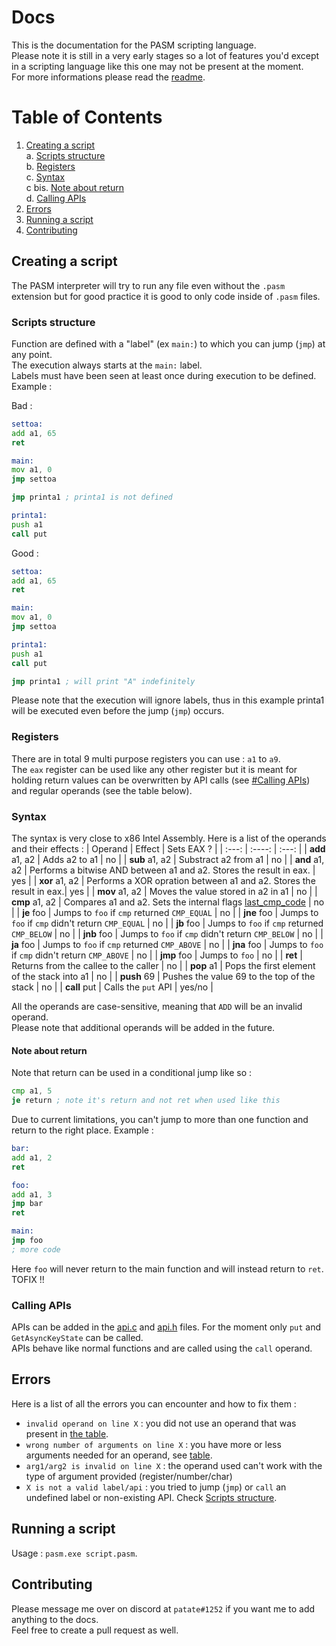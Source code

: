 # Docs 
This is the documentation for the PASM scripting language. <br>
Please note it is still in a very early stages so a lot of features you'd except in a scripting language like this one may not be present at the moment.<br>
For more informations please read the [readme](https://github.com/ALittlePatate/pasm/blob/main/README.md).

# Table of Contents
1. [Creating a script](#creating-a-script)<br>
    a. [Scripts structure](#scripts-structure)<br>
    b. [Registers](#registers)<br>
    c. [Syntax](#syntax)<br>
    c bis. [Note about return](#note-about-return)<br>
    d. [Calling APIs](#calling-apis)<br>
2. [Errors](#errors)<br>
3. [Running a script](#running-a-script)<br>
4. [Contributing](#contributing)<br>

## Creating a script
The PASM interpreter will try to run any file even without the `.pasm` extension but for good practice it is good to only code inside of `.pasm` files.

### Scripts structure
Function are defined with a "label" (ex `main:`) to which you can jump (`jmp`) at any point.<br>
The execution always starts at the `main:` label.<br>
Labels must have been seen at least once during execution to be defined. Example :<br>

Bad :
```asm
settoa:
add a1, 65
ret

main:
mov a1, 0
jmp settoa

jmp printa1 ; printa1 is not defined

printa1:
push a1
call put
```

Good :
```asm
settoa:
add a1, 65
ret

main:
mov a1, 0
jmp settoa

printa1:
push a1
call put

jmp printa1 ; will print "A" indefinitely
```

Please note that the execution will ignore labels, thus in this example printa1 will be executed even before the jump (`jmp`) occurs.

### Registers
There are in total 9 multi purpose registers you can use : `a1` to `a9`.<br>
The `eax` register can be used like any other register but it is meant for holding return values can be overwritten by API calls (see [#Calling APIs](#calling-apis)) and regular operands (see the table below).

### Syntax
The syntax is very close to x86 Intel Assembly. Here is a list of the operands and their effects :
| Operand          | Effect                | Sets EAX ?    |
| :---:            |   :----:              |   :---:       |
| **add** a1, a2   | Adds a2 to a1         | no            |
| **sub** a1, a2   | Substract a2 from a1  | no            |
| **and** a1, a2   | Performs a bitwise AND between a1 and a2. Stores the result in eax. | yes |
| **xor** a1, a2   | Performs a XOR opration between a1 and a2. Stores the result in eax.| yes |
| **mov** a1, a2   | Moves the value stored in a2 in a1 | no |
| **cmp** a1, a2   | Compares a1 and a2. Sets the internal flags [last_cmp_code](https://github.com/ALittlePatate/pasm/blob/main/src/instructions.h#L6) | no |
| **je** foo       | Jumps to `foo` if `cmp` returned `CMP_EQUAL`      | no |
| **jne** foo      | Jumps to `foo` if `cmp` didn't return `CMP_EQUAL` | no |
| **jb** foo       | Jumps to `foo` if `cmp` returned `CMP_BELOW`      | no |
| **jnb** foo      | Jumps to `foo` if `cmp` didn't return `CMP_BELOW` | no |
| **ja** foo       | Jumps to `foo` if `cmp` returned `CMP_ABOVE`      | no |
| **jna** foo      | Jumps to `foo` if `cmp` didn't return `CMP_ABOVE` | no |
| **jmp** foo      | Jumps to `foo`                                    | no |
| **ret**          | Returns from the callee to the caller             | no |
| **pop** a1       | Pops the first element of the stack into a1       | no |
| **push** 69      | Pushes the value 69 to the top of the stack       | no |
| **call** put     | Calls the `put` API                               | yes/no |

All the operands are case-sensitive, meaning that `ADD` will be an invalid operand.<br>
Please note that additional operands will be added in the future.

#### Note about return
Note that return can be used in a conditional jump like so :
```asm
cmp a1, 5
je return ; note it's return and not ret when used like this
```
Due to current limitations, you can't jump to more than one function and return to the right place. Example :
```asm
bar:
add a1, 2
ret

foo:
add a1, 3
jmp bar
ret

main:
jmp foo
; more code
```
Here `foo` will never return to the main function and will instead return to `ret`. TOFIX !!

### Calling APIs
APIs can be added in the [api.c](https://github.com/ALittlePatate/pasm/blob/main/src/api.c) and [api.h](https://github.com/ALittlePatate/pasm/blob/main/src/api.h) files.
For the moment only `put` and `GetAsyncKeyState` can be called.<br>
APIs behave like normal functions and are called using the `call` operand.

## Errors
Here is a list of all the errors you can encounter and how to fix them :

* `invalid operand on line X` : you did not use an operand that was present in [the table](#syntax).
* `wrong number of arguments on line X` : you have more or less arguments needed for an operand, see [table](#syntax).
* `arg1/arg2 is invalid on line X` : the operand used can't work with the type of argument provided (register/number/char)
* `X is not a valid label/api` : you tried to jump (`jmp`) or `call` an undefined label or non-existing API. Check [Scripts structure](scripts-structure).

## Running a script
Usage : `pasm.exe script.pasm`.

## Contributing
Please message me over on discord at `patate#1252` if you want me to add anything to the docs.<br>
Feel free to create a pull request as well.
